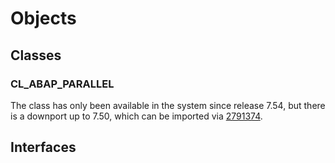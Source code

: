 # Objects

## Classes

### CL_ABAP_PARALLEL
The class has only been available in the system since release 7.54, but there is a downport up to 7.50, which can be imported via [2791374](https://me.sap.com/notes/2791374).

## Interfaces
